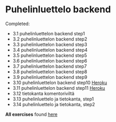# Puhelinluettelo backend

Completed:
- 3.1 puhelinluettelon backend step1
- 3.2 puhelinluettelon backend step2
- 3.3 puhelinluettelon backend step3
- 3.4 puhelinluettelon backend step4
- 3.5 puhelinluettelon backend step5
- 3.6 puhelinluettelon backend step6
- 3.7 puhelinluettelon backend step7
- 3.8 puhelinluettelon backend step8
- 3.9 puhelinluettelon backend step9
- 3.10 puhelinluettelon backend step10 [Heroku](https://puhelinluettelo-583475145.herokuapp.com/api/persons)
- 3.11 puhelinluettelon backend step11 [Heroku](https://puhelinluettelo-583475145.herokuapp.com/)
- 3.12 tietokanta komentoriviltä
- 3.13 puhelinluettelo ja tietokanta, step1
- 3.14 puhelinluettelo ja tietokanta, step2

**All exercises** found [here](https://github.com/kosvi/HY_FullStack)
